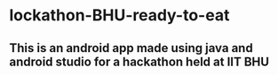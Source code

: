 # lockathon-BHU-ready-to-eat
## This is an android app made using java and android studio for a hackathon held at IIT BHU 
